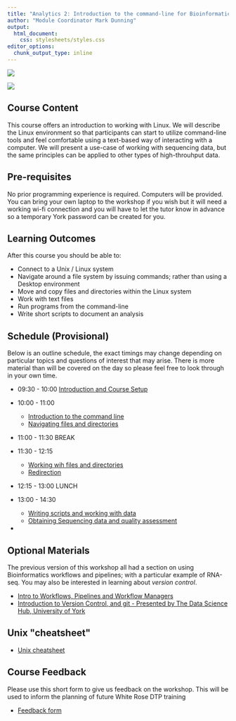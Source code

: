 ```yaml
---
title: "Analytics 2: Introduction to the command-line for Bioinformatics"
author: "Module Coordinator Mark Dunning"
output: 
  html_document: 
    css: stylesheets/styles.css
editor_options: 
  chunk_output_type: inline
---
```


![](images/header-logo.png)

![](images/logo-sm.png)

## Course Content


This course offers an introduction to working with Linux. We will describe the Linux environment so that participants can start to utilize command-line tools and feel comfortable using a text-based way of interacting with a computer. We will present a use-case of working with sequencing data, but the same principles can be applied to other types of high-throuhput data.

## Pre-requisites

No prior programming experience is required. Computers will be provided. You can bring your own laptop to the workshop if you wish but it will need a working wi-fi connection and you will have to let the tutor know in advance so a temporary York password can be created for you.

## Learning Outcomes

After this course you should be able to:

- Connect to a Unix / Linux system
- Navigate around a file system by issuing commands; rather than using a Desktop environment
- Move and copy files and directories within the Linux system
- Work with text files
- Run programs from the command-line
- Write short scripts to document an analysis


## Schedule (Provisional)

Below is an outline schedule, the exact timings may change depending on particular topics and questions of interest that may arise. There is more material than will be covered on the day so please feel free to look through in your own time. 

- 09:30 - 10:00 [Introduction and Course Setup](https://sbc.shef.ac.uk/wr_bbsrc_dtp_analytics2_2025/part0.nb.html)
- 10:00 - 11:00
    + [Introduction to the command line](https://datacarpentry.org/shell-genomics/01-introduction/)
    + [Navigating files and directories](https://datacarpentry.github.io/shell-genomics/02-the-filesystem.html)
- 11:00 - 11:30 BREAK
- 11:30 - 12:15
    + [Working wih files and directories](https://datacarpentry.github.io/shell-genomics/03-working-with-files.html)
    + [Redirection](https://datacarpentry.github.io/shell-genomics/04-redirection.html)
    
- 12:15 - 13:00 LUNCH
- 13:00 - 14:30 
  + [Writing scripts and working with data](https://datacarpentry.github.io/shell-genomics/05-writing-scripts.html)
  + [Obtaining Sequencing data and quality assessment](https://sbc.shef.ac.uk/wr_bbsrc_dtp_analytics2_2025/part2.nb.html)

- 
## Optional Materials

The previous version of this workshop all had a section on using Bioinformatics workflows and pipelines; with a particular example of RNA-seq. You may also be interested in learning about *version control*.

+ [Intro to Workflows, Pipelines and Workflow Managers](part3.nb.html)
+ [Introduction to Version Control, and git - Presented by The Data Science Hub, University of York](https://github.com/fabiano-pais/Analytics2/blob/main/git-workshop.md)


## Unix "cheatsheet"

- [Unix cheatsheet](https://upload.wikimedia.org/wikipedia/commons/7/79/Unix_command_cheatsheet.pdf)

## Course Feedback

Please use this short form to give us feedback on the workshop. This will be used to inform the planning of future White Rose DTP training

- [Feedback form]()
